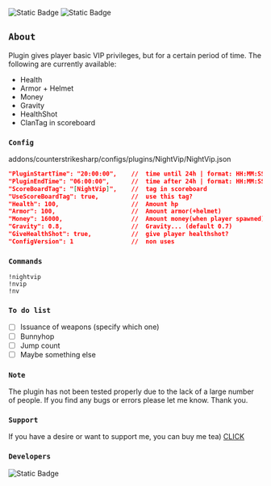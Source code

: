 ![Static Badge](https://img.shields.io/badge/ver-1.0.0-darkgreen)
![Static Badge](https://img.shields.io/badge/CSSharp-v116%2B-purple)
## `About`
Plugin gives player basic VIP privileges, but for a certain period of time.
The following are currently available:
* Health
* Armor + Helmet
* Money
* Gravity
* HealthShot
* ClanTag in scoreboard
### `Config`
addons/counterstrikesharp/configs/plugins/NightVip/NightVip.json
```json
"PluginStartTime": "20:00:00",    //  time until 24h | format: HH:MM:SS
"PluginEndTime": "06:00:00",      //  time after 24h | format: HH:MM:SS
"ScoreBoardTag": "[NightVip]",    //  tag in scoreboard
"UseScoreBoardTag": true,         //  use this tag?
"Health": 100,                    //  Amount hp
"Armor": 100,                     //  Amount armor(+helmet)
"Money": 16000,                   //  Amount money(when player spawned)
"Gravity": 0.8,                   //  Gravity... (default 0.7)
"GiveHealthShot": true,           //  give player healthshot?
"ConfigVersion": 1                //  non uses
```
### `Commands`
```
!nightvip
!nvip
!nv
```
### `To do list`
- [ ] Issuance of weapons (specify which one) 
- [ ] Bunnyhop
- [ ] Jump count
- [ ] Maybe something else
### `Note`
The plugin has not been tested properly due to the lack of a large number of people. If you find any bugs or errors please let me know. Thank you.
### `Support`
If you have a desire or want to support me, you can buy me tea)
 [CLICK](https://www.buymeacoffee.com/jockii)
### `Developers`
![Static Badge](https://img.shields.io/badge/Author-jockii-orange)
